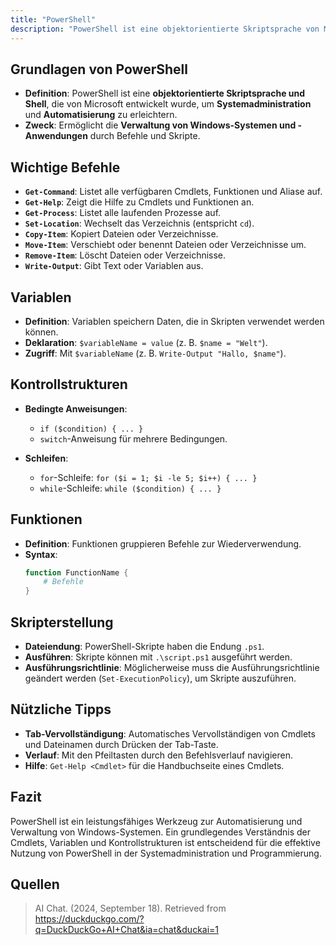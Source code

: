 ```yaml
---
title: "PowerShell"
description: "PowerShell ist eine objektorientierte Skriptsprache von Microsoft zur Automatisierung und Verwaltung von Windows-Systemen. Sie umfasst Cmdlets, Variablen, Kontrollstrukturen und Funktionen. Skripte mit .ps1-Endung erleichtern die Systemadministration."
---
```


## Grundlagen von PowerShell
- **Definition**: PowerShell ist eine **objektorientierte Skriptsprache und Shell**, die von Microsoft entwickelt wurde, um **Systemadministration** und **Automatisierung** zu erleichtern.
- **Zweck**: Ermöglicht die **Verwaltung von Windows-Systemen und -Anwendungen** durch Befehle und Skripte.

## Wichtige Befehle
- **`Get-Command`**: Listet alle verfügbaren Cmdlets, Funktionen und Aliase auf.
- **`Get-Help`**: Zeigt die Hilfe zu Cmdlets und Funktionen an.
- **`Get-Process`**: Listet alle laufenden Prozesse auf.
- **`Set-Location`**: Wechselt das Verzeichnis (entspricht `cd`).
- **`Copy-Item`**: Kopiert Dateien oder Verzeichnisse.
- **`Move-Item`**: Verschiebt oder benennt Dateien oder Verzeichnisse um.
- **`Remove-Item`**: Löscht Dateien oder Verzeichnisse.
- **`Write-Output`**: Gibt Text oder Variablen aus.

## Variablen
- **Definition**: Variablen speichern Daten, die in Skripten verwendet werden können.
- **Deklaration**: `$variableName = value` (z. B. `$name = "Welt"`).
- **Zugriff**: Mit `$variableName` (z. B. `Write-Output "Hallo, $name"`).

## Kontrollstrukturen
- **Bedingte Anweisungen**: 
  - `if ($condition) { ... }`
  - `switch`-Anweisung für mehrere Bedingungen.
  
- **Schleifen**:
  - `for`-Schleife: `for ($i = 1; $i -le 5; $i++) { ... }`
  - `while`-Schleife: `while ($condition) { ... }`

## Funktionen
- **Definition**: Funktionen gruppieren Befehle zur Wiederverwendung.
- **Syntax**: 
  ```powershell
  function FunctionName {
      # Befehle
  }
  ```

## Skripterstellung
- **Dateiendung**: PowerShell-Skripte haben die Endung `.ps1`.
- **Ausführen**: Skripte können mit `.\script.ps1` ausgeführt werden.
- **Ausführungsrichtlinie**: Möglicherweise muss die Ausführungsrichtlinie geändert werden (`Set-ExecutionPolicy`), um Skripte auszuführen.

## Nützliche Tipps
- **Tab-Vervollständigung**: Automatisches Vervollständigen von Cmdlets und Dateinamen durch Drücken der Tab-Taste.
- **Verlauf**: Mit den Pfeiltasten durch den Befehlsverlauf navigieren.
- **Hilfe**: `Get-Help <Cmdlet>` für die Handbuchseite eines Cmdlets.

## Fazit
PowerShell ist ein leistungsfähiges Werkzeug zur Automatisierung und Verwaltung von Windows-Systemen. Ein grundlegendes Verständnis der Cmdlets, Variablen und Kontrollstrukturen ist entscheidend für die effektive Nutzung von PowerShell in der Systemadministration und Programmierung.

## Quellen

> AI Chat. (2024, September 18). Retrieved from https://duckduckgo.com/?q=DuckDuckGo+AI+Chat&ia=chat&duckai=1